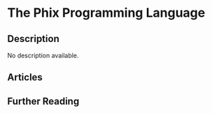 # The Phix Programming Language

## Description

No description available.

## Articles

## Further Reading